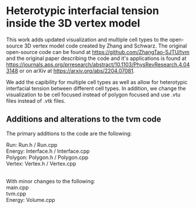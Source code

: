 # Heterotypic interfacial tension inside the 3D vertex model
This work adds updated visualization and multiple cell types to the open-source 3D vertex model code created by Zhang and Schwarz. The original open-source code can be found at https://github.com/ZhangTao-SJTU/tvm and the original paper describing the code and it's applications is found at https://journals.aps.org/prresearch/abstract/10.1103/PhysRevResearch.4.043148 or on arXiv at https://arxiv.org/abs/2204.07081. 

We add the capibility for multiple cell types as well as allow for heterotypic interfacial tension between different cell types. In addition, we change the visualization to be cell focused instead of polygon focused and use .vtu files instead of .vtk files. 

## Additions and alterations to the tvm code
The primary additions to the code are the following:

Run: Run.h / Run.cpp  <br />
Energy: Interface.h / Interface.cpp  <br />
Polygon: Polygon.h / Polygon.cpp <br />
Vertex: Vertex.h / Vertex.cpp
                
<br />                
With minor changes to the following:  <br />
main.cpp  <br />
tvm.cpp  <br />
Energy: Volume.cpp
